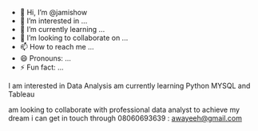 - 👋 Hi, I’m @jamishow
- 👀 I’m interested in ...
- 🌱 I’m currently learning ...
- 💞️ I’m looking to collaborate on ...
- 📫 How to reach me ...
- 😄 Pronouns: ...
- ⚡ Fun fact: ...

<!---
jamishow/jamishow is a ✨ special ✨ repository because its `README.md` (this file) appears on your GitHub profile.
You can click the Preview link to take a look at your changes.
--->I am interested in Data Analysis am currently learning Python MYSQL and Tableau 
am looking to collaborate with professional data analyst to achieve my dream 
i can get in touch through 08060693639 : awayeeh@gmail.com
